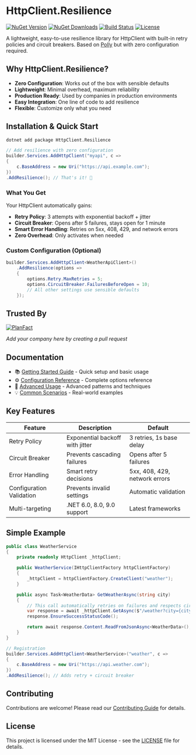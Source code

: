 # HttpClient.Resilience

[![NuGet Version](https://img.shields.io/nuget/v/HttpClient.Resilience)](https://www.nuget.org/packages/HttpClient.Resilience/)
[![NuGet Downloads](https://img.shields.io/nuget/dt/HttpClient.Resilience)](https://www.nuget.org/packages/HttpClient.Resilience/)
[![Build Status](https://github.com/akrisanov/HttpClient.Resilience/workflows/CI/badge.svg)](https://github.com/akrisanov/HttpClient.Resilience/actions)
[![License](https://img.shields.io/github/license/akrisanov/HttpClient.Resilience)](LICENSE)

A lightweight, easy-to-use resilience library for HttpClient with built-in retry policies and circuit breakers.
Based on [Polly](https://github.com/App-vNext/Polly) but with zero configuration required.

## Why HttpClient.Resilience?

- **Zero Configuration**: Works out of the box with sensible defaults
- **Lightweight**: Minimal overhead, maximum reliability
- **Production Ready**: Used by companies in production environments
- **Easy Integration**: One line of code to add resilience
- **Flexible**: Customize only what you need

## Installation & Quick Start

```bash
dotnet add package HttpClient.Resilience
```

```csharp
// Add resilience with zero configuration
builder.Services.AddHttpClient("myapi", c =>
{
    c.BaseAddress = new Uri("https://api.example.com");
})
.AddResilience(); // That's it! 🎉
```

### What You Get

Your HttpClient automatically gains:

- **Retry Policy**: 3 attempts with exponential backoff + jitter
- **Circuit Breaker**: Opens after 5 failures, stays open for 1 minute
- **Smart Error Handling**: Retries on 5xx, 408, 429, and network errors
- **Zero Overhead**: Only activates when needed

### Custom Configuration (Optional)

```csharp
builder.Services.AddHttpClient<WeatherApiClient>()
    .AddResilience(options =>
    {
        options.Retry.MaxRetries = 5;
        options.CircuitBreaker.FailuresBeforeOpen = 10;
        // All other settings use sensible defaults
    });
```

## Trusted By

[![PlanFact](https://planfact.io/assets/logo/planfact-logo-light.svg)](https://planfact.io)

*Add your company here by creating a pull request*

## Documentation

- 📚 [Getting Started Guide](docs/getting-started.md) - Quick setup and basic usage
- ⚙️ [Configuration Reference](docs/configuration.md) - Complete options reference
- 🚀 [Advanced Usage](docs/advanced-usage.md) - Advanced patterns and techniques
- 💡 [Common Scenarios](docs/examples/common-scenarios.md) - Real-world examples

## Key Features

| Feature                  | Description                     | Default                       |
|--------------------------|---------------------------------|-------------------------------|
| Retry Policy             | Exponential backoff with jitter | 3 retries, 1s base delay      |
| Circuit Breaker          | Prevents cascading failures     | Opens after 5 failures        |
| Error Handling           | Smart retry decisions           | 5xx, 408, 429, network errors |
| Configuration Validation | Prevents invalid settings       | Automatic validation          |
| Multi-targeting          | .NET 6.0, 8.0, 9.0 support      | Latest frameworks             |

## Simple Example

```csharp
public class WeatherService
{
    private readonly HttpClient _httpClient;

    public WeatherService(IHttpClientFactory httpClientFactory)
    {
        _httpClient = httpClientFactory.CreateClient("weather");
    }

    public async Task<WeatherData> GetWeatherAsync(string city)
    {
        // This call automatically retries on failures and respects circuit breaker
        var response = await _httpClient.GetAsync($"/weather?city={city}");
        response.EnsureSuccessStatusCode();

        return await response.Content.ReadFromJsonAsync<WeatherData>();
    }
}

// Registration
builder.Services.AddHttpClient<WeatherService>("weather", c =>
{
    c.BaseAddress = new Uri("https://api.weather.com");
})
.AddResilience(); // Adds retry + circuit breaker
```

## Contributing

Contributions are welcome! Please read our [Contributing Guide](CONTRIBUTING.md) for details.

## License

This project is licensed under the MIT License - see the [LICENSE](LICENSE) file for details.
